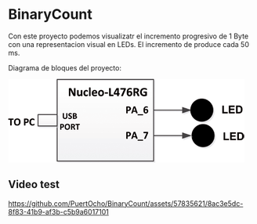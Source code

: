 # BinaryCount

Con este proyecto podemos visualizatr el incremento progresivo de 1 Byte con una representacion visual en LEDs. El incremento de produce cada 50 ms.

Diagrama de bloques del proyecto:
 
![](assets/20240226183808.png)

## Video test

https://github.com/PuertOcho/BinaryCount/assets/57835621/8ac3e5dc-8f83-41b9-af3b-c5b9a6017101
